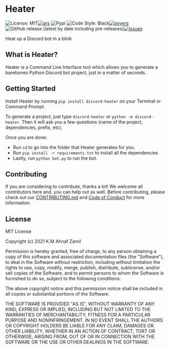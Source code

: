 # Heater

![License: MIT](https://img.shields.io/badge/License-MIT-blue.svg)[![prs](https://img.shields.io/github/issues-pr/ahnaf-zamil/heater)](https://github.com/ahnaf-zamil/heater/pulls)
![Pypi](https://img.shields.io/pypi/v/heater.svg)
![Code Style: Black](https://img.shields.io/badge/Code%20Style-Black-black)[![pyvers](https://img.shields.io/pypi/pyversions/heater)](https://pypi.org/project/heater)
![GitHub release (latest by date including pre-releases)](https://img.shields.io/github/v/release/ahnaf-zamil/heater?include_prereleases)[![issues](https://img.shields.io/github/issues-raw/ahnaf-zamil/heater)](https://github.com/ahnaf-zamil/heater/issues)

Heat up a Discord bot in a blink

## What is Heater?

Heater is a Command Line Interface tool which allows you to generate a barebones Python Discord bot project, just in a matter of seconds.

## Getting Started

Install Heater by running `pip install discord-heater` on your Terminal or Command Prompt.

To generate a project, just type `discord-heater` or `python -m discord-heater`. Then it will ask you a few questions (name of the project,
dependencies, prefix, etc).

Once you are done:

-   Run `cd` to go into the folder that Heater generates for you.
-   Run `pip install -r requirements.txt` to install all the dependencies
-   Lastly, run `python bot.py` to run the bot.

## Contributing

If you are considering to contribute, thanks a lot! We welcome all contributors here and, you can help out as well.
Before contributing, please check out our [CONTRIBUTING.md](CONTRIBUTING.md) and
[Code of Conduct](CODE_OF_CONDUCT.md) for more information.

## License

MIT License

Copyright (c) 2021 K.M Ahnaf Zamil

Permission is hereby granted, free of charge, to any person obtaining a copy
of this software and associated documentation files (the "Software"), to deal
in the Software without restriction, including without limitation the rights
to use, copy, modify, merge, publish, distribute, sublicense, and/or sell
copies of the Software, and to permit persons to whom the Software is
furnished to do so, subject to the following conditions:

The above copyright notice and this permission notice shall be included in all
copies or substantial portions of the Software.

THE SOFTWARE IS PROVIDED "AS IS", WITHOUT WARRANTY OF ANY KIND, EXPRESS OR
IMPLIED, INCLUDING BUT NOT LIMITED TO THE WARRANTIES OF MERCHANTABILITY,
FITNESS FOR A PARTICULAR PURPOSE AND NONINFRINGEMENT. IN NO EVENT SHALL THE
AUTHORS OR COPYRIGHT HOLDERS BE LIABLE FOR ANY CLAIM, DAMAGES OR OTHER
LIABILITY, WHETHER IN AN ACTION OF CONTRACT, TORT OR OTHERWISE, ARISING FROM,
OUT OF OR IN CONNECTION WITH THE SOFTWARE OR THE USE OR OTHER DEALINGS IN THE
SOFTWARE.
